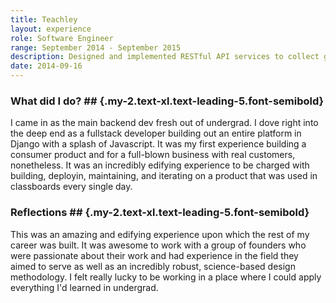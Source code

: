 ```yaml
---
title: Teachley
layout: experience
role: Software Engineer
range: September 2014 - September 2015
description: Designed and implemented RESTful API services to collect gameplay data from educational games and built interfaces for interaction with learning insights.
date: 2014-09-16
---
```


### What did I do? ## {.my-2.text-xl.text-leading-5.font-semibold}

I came in as the main backend dev fresh out of undergrad. I dove right into the deep end as a fullstack developer building out an entire platform in Django with a splash of Javascript. It was my first experience building a consumer product and for a full-blown business with real customers, nonetheless. It was an incredibly edifying experience to be charged with building, deployin, maintaining, and iterating on a product that was used in classboards every single day.

### Reflections ## {.my-2.text-xl.text-leading-5.font-semibold}

This was an amazing and edifying experience upon which the rest of my career was built. It was awesome to work with a group of founders who were passionate about their work and had experience in the field they aimed to serve as well as an incredibly robust, science-based design methodology. I felt really lucky to be working in a place where I could apply everything I'd learned in undergrad.
